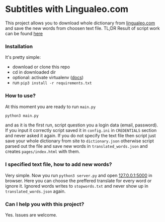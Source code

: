 # Subtitles with Lingualeo.com

This project allows you to download whole dictionary from [lingualeo.com](https://lingualeo.com) and save the new words from choosen text file.
TL;DR
Result of script work can be found [here](https://conformist-mw.github.io/subtitles-with-leo/pages/)

### Installation

It's pretty simple:
- download or clone this repo
- cd in downloaded dir
- optional: activate virtualenv ([docs](https://docs.python.org/3/library/venv.html))
- run `pip3 install -r requirements.txt`

### How to use?
At this moment you are ready to run `main.py`
```bash
python3 main.py
```
and as it is the first run, script question you a login data (email, password). If you input it correctly script saved it in `config.ini` in `CREDENTIALS` section and never asked it again.
If you do not specify the text file then script just save your whole dictionary from site to `dictionary.json` otherwise script parsed out the file and save new words in `translated_words.json` and creates `pages/index.html` with them.

### I specified text file, how to add new words?

Very simple. Now you run `python3 server.py` and open [127.0.0.1:5000](http://127.0.0.1:5000) in browser. Here you can choose the preffered translate for every word or ignore it. Ignored words writes to `stopwords.txt` and never show up in  `translated_words.json` again.

### Can I help you with this project?

Yes. Issues are welcome.